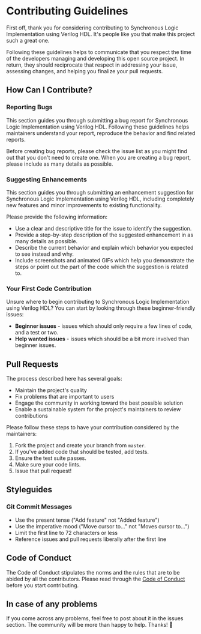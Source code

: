 # Contributing Guidelines

First off, thank you for considering contributing to Synchronous Logic Implementation using Verilog HDL. It's people like you that make this project such a great one.

Following these guidelines helps to communicate that you respect the time of the developers managing and developing this open source project. In return, they should reciprocate that respect in addressing your issue, assessing changes, and helping you finalize your pull requests.

## How Can I Contribute?

### Reporting Bugs

This section guides you through submitting a bug report for Synchronous Logic Implementation using Verilog HDL. Following these guidelines helps maintainers understand your report, reproduce the behavior and find related reports.

Before creating bug reports, please check the issue list as you might find out that you don't need to create one. When you are creating a bug report, please include as many details as possible.

### Suggesting Enhancements

This section guides you through submitting an enhancement suggestion for Synchronous Logic Implementation using Verilog HDL, including completely new features and minor improvements to existing functionality. 

Please provide the following information:

- Use a clear and descriptive title for the issue to identify the suggestion.
- Provide a step-by-step description of the suggested enhancement in as many details as possible.
- Describe the current behavior and explain which behavior you expected to see instead and why.
- Include screenshots and animated GIFs which help you demonstrate the steps or point out the part of the code which the suggestion is related to.

### Your First Code Contribution

Unsure where to begin contributing to Synchronous Logic Implementation using Verilog HDL? You can start by looking through these beginner-friendly issues:

- **Beginner issues** - issues which should only require a few lines of code, and a test or two.
- **Help wanted issues** - issues which should be a bit more involved than beginner issues.

## Pull Requests

The process described here has several goals:

- Maintain the project's quality
- Fix problems that are important to users
- Engage the community in working toward the best possible solution
- Enable a sustainable system for the project's maintainers to review contributions

Please follow these steps to have your contribution considered by the maintainers:

1. Fork the project and create your branch from `master`.
2. If you've added code that should be tested, add tests.
3. Ensure the test suite passes.
4. Make sure your code lints.
5. Issue that pull request!

## Styleguides

### Git Commit Messages

- Use the present tense ("Add feature" not "Added feature")
- Use the imperative mood ("Move cursor to..." not "Moves cursor to...")
- Limit the first line to 72 characters or less
- Reference issues and pull requests liberally after the first line

## Code of Conduct

The Code of Conduct stipulates the norms and the rules that are to be abided by all the contributors. Please read through the [Code of Conduct](CODE_OF_CONDUCT.md) before you start contributing.

## In case of any problems

If you come across any problems, feel free to post about it in the issues section. The community will be more than happy to help.
Thanks! 🌱
